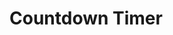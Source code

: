 <div id="countdown">
  <h1>Countdown Timer</h1>
  <p id="timer"></p>
  <p id="pages-left"></p>
  <p id="pages-per-day"></p>
</div>

<script>
  // Set the date we're counting down to
  var countDownDate = new Date("Nov 6, 2024 15:00:00").getTime();
  // Define the total number of pages you need to read
  var totalPages = 500;
  
  // Update the countdown every 1 second
  var x = setInterval(function() {
    var now = new Date().getTime();
    var distance = countDownDate - now;

    // Calculate days, hours, minutes, and seconds
    var days = Math.floor(distance / (1000 * 60 * 60 * 24));
    var hours = Math.floor((distance % (1000 * 60 * 60 * 24)) / (1000 * 60 * 60));
    var minutes = Math.floor((distance % (1000 * 60 * 60)) / (1000 * 60));
    var seconds = Math.floor((distance % (1000 * 60)) / 1000);

    // Calculate the number of pages left and pages per day
    var pagesLeft = totalPages - (totalPages / (days + 1));
    var pagesPerDay = pagesLeft / days;

    // Display the countdown in the "timer" element
    document.getElementById("timer").innerHTML = days + "d " + hours + "h " + minutes + "m " + seconds + "s ";

    // Display the number of pages left and pages per day
    document.getElementById("pages-left").innerHTML = "Pages Left: " + pagesLeft.toFixed(2);
    document.getElementById("pages-per-day").innerHTML = "Pages/Day: " + pagesPerDay.toFixed(2);

    // If the countdown is over, display a message
    if (distance < 0) {
      clearInterval(x);
      document.getElementById("timer").innerHTML = "EXPIRED";
    }
  }, 1000);
</script>
